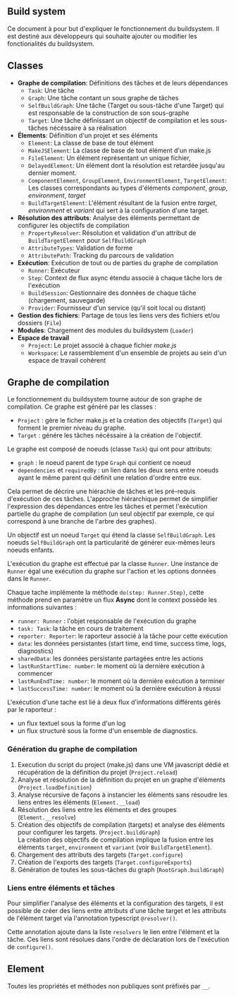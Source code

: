 Build system
------------

Ce document à pour but d'expliquer le fonctionnement du buildsystem.
Il est destiné aux développeurs qui souhaite ajouter ou modifier les fonctionalités du buildsystem.

## Classes

 - __Graphe de compilation__: Définitions des tâches et de leurs dépendances
   - `Task`: Une tâche
   - `Graph`: Une tâche contant un sous graphe de tâches
   - `SelfBuildGraph`: Une tâche (Target ou sous-tâche d'une Target) qui est responsable de la construction de son sous-graphe
   - `Target`: Une tâche définissant un objectif de compilation et les sous-tâches nécéssaire à sa réalisation
 - __Élements__: Définition d'un projet et ses éléments
   - `Element`: La classe de base de tout élément
   - `MakeJSElement`: La classe de base de tout élément d'un make.js
   - `FileElement`: Un élément représentant un unique fichier,
   - `DelayedElement`: Un élément dont la résolution est retardée jusqu'au dernier moment.
   - `ComponentElement`, `GroupElement`, `EnvironmentElement`, `TargetElement`: Les classes correspondants au types d'éléments _component_, _group_, _environment_, _target_
   - `BuildTargetElement`: L'élément résultant de la fusion entre _target_, _environment_ et _variant_ qui sert à la configuration d'une target.
 - __Résolution des attributs__: Analyse des éléments permettant de configurer les objectifs de compilation
   - `PropertyResolver`: Résolution et validation d'un attribut de `BuildTargetElement` pour `SelfBuildGraph`
   - `AttributeTypes`: Validation de forme
   - `AttributePath`: Tracking du parcours de validation
 - __Exécution__: Exécution de tout ou de parties du graphe de compilation
   - `Runner`: Exécuteur
   - `Step`: Context de flux async étendu associé à chaque tâche lors de l'exécution
   - `BuildSession`: Gestionnaire des données de chaque tâche (chargement, sauvegarde)
   - `Provider`: Fournisseur d'un service (qu'il soit local ou distant)
 - __Gestion des fichiers__: Partage de tous les liens vers des fichiers et/ou dossiers (`File`)
 - __Modules__: Chargement des modules du buildsystem (`Loader`)
 - __Espace de travail__
   - `Project`: Le projet associé à chaque fichier _make.js_
   - `Workspace`: Le rassemblement d'un ensemble de projets au sein d'un espace de travail cohérent


## Graphe de compilation

Le fonctionnement du buildsystem tourne autour de son graphe de compilation.
Ce graphe est généré par les classes : 

 - `Project` : gère le ficher make.js et la création des objectifs (`Target`) qui forment le premier niveau du graphe.
 - `Target` : génére les tâches nécéssaire à la création de l'objectif.

Le graphe est composé de noeuds (classe `Task`) qui ont pour attributs:

 - `graph` : le noeud parent de type `Graph` qui contient ce noeud
 - `dependencies` et `requiredBy` : un lien dans les deux sens entre noeuds ayant le même parent qui définit une relation d'ordre entre eux.

Cela permet de décrire une hiérachie de tâches et les pré-requis d'exécution de ces tâches. 
L'approche hiérarchique permet de simplifier l'expression des dépendances entre les tâches et permet l'exécution partielle du graphe de compilation (un seul objectif par exemple, ce qui correspond à une branche de l'arbre des graphes).

Un objectif est un noeud `Target` qui étend la classe `SelfBuildGraph`.
Les noeuds `SelfBuildGraph` ont la particularité de générer eux-mêmes leurs noeuds enfants.

L'exécution du graphe est effectué par la classe `Runner`. Une instance de `Runner` égal une exécution du graphe sur l'action et les options données dans le `Runner`.

Chaque tache implémente la méthode `do(step: Runner.Step)`, cette méthode prend en paramètre un flux **Async** dont le context possède les informations suivantes :

 - `runner: Runner` : l'objet responsable de l'exécution du graphe
 - `task: Task`: la tâche en cours de traitement
 - `reporter: Reporter`: le raporteur associé à la tâche pour cette exécution
 - `data`: les données persistantes (start time, end time, success time, logs, diagnostics)
 - `sharedData`: les données persistante partagées entre les actions
 - `lastRunStartTime: number`: le moment où la dernière exécution à commencer
 - `lastRunEndTime: number`: le moment où la dernière exécution à terminer
 - `lastSuccessTime: number`: le moment où la dernière exécution à réussi

L'exécution d'une tache est lié à deux flux d'informations différents gérés par le raporteur : 

 - un flux textuel sous la forme d'un log
 - un flux structuré sous la forme d'un ensemble de diagnostics.

### Génération du graphe de compilation

 1. Execution du script du project (make.js) dans une VM javascript dédié et récupération de la définition du projet (`Project.reload`)
 2. Analyse et résolution de la définition du projet en un graphe d'éléments (`Project.loadDefinition`)
   1. Analyse récursive de façons à instancier les éléments sans résoudre les liens entres les éléments (`Element.__load`)
   2. Résolution des liens entre les éléments et des groupes (`Element.__resolve`)
 3. Création des objectifs de compilation (targets) et analyse des éléments pour configurer les targets.
    (`Project.buildGraph`)   
    La création des objectifs de compilation implique la fusion entre les éléments `target`, `environment` et `variant` (voir `BuildTargetElement`).
  5. Chargement des attributs des targets (`Target.configure`)
  6. Création de l'exports des targets (`Target.configureExports`)
  7. Génération de toutes les sous-tâches du graph (`RootGraph.buildGraph`)

### Liens entre éléments et tâches

Pour simplifier l'analyse des éléments et la configuration des targets, il est possible de créer des liens entre attributs d'une tâche target et les attributs de l'élément target via l'annotation typescript `@resolver()`. 

Cette annotation ajoute dans la liste `resolvers` le lien entre l'élément et la tâche. 
Ces liens sont résolues dans l'ordre de déclaration lors de l'exécution de `configure()`.

## Element

Toutes les propriétés et méthodes non publiques sont préfixés par `__`.

